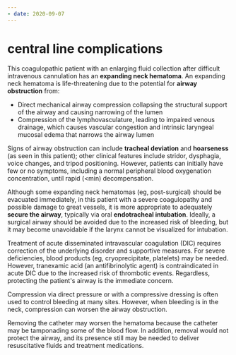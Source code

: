 ```yaml
---
- date: 2020-09-07
---
```


# central line complications

<!-- central line hematoma management -->

This coagulopathic patient with an enlarging fluid collection after difficult intravenous cannulation has an **expanding neck hematoma**.  An expanding neck hematoma is life-threatening due to the potential for **airway obstruction** from:

- Direct mechanical airway compression collapsing the structural support of the airway and causing narrowing of the lumen
- Compression of the lymphovasculature, leading to impaired venous drainage, which causes vascular congestion and intrinsic laryngeal mucosal edema that narrows the airway lumen

Signs of airway obstruction can include **tracheal deviation** and **hoarseness** (as seen in this patient); other clinical features include stridor, dysphagia, voice changes, and tripod positioning.  However, patients can initially have few or no symptoms, including a normal peripheral blood oxygenation concentration, until rapid (\<min) decompensation.

Although some expanding neck hematomas (eg, post-surgical) should be evacuated immediately, in this patient with a severe coagulopathy and possible damage to great vessels, it is more appropriate to adequately **secure the airway**, typically via oral **endotracheal intubation**.  Ideally, a surgical airway should be avoided due to the increased risk of bleeding, but it may become unavoidable if the larynx cannot be visualized for intubation.

Treatment of acute disseminated intravascular coagulation (DIC) requires correction of the underlying disorder and supportive measures.  For severe deficiencies, blood products (eg, cryoprecipitate, platelets) may be needed.  However, tranexamic acid (an antifibrinolytic agent) is contraindicated in acute DIC due to the increased risk of thrombotic events.  Regardless, protecting the patient's airway is the immediate concern.

Compression via direct pressure or with a compressive dressing is often used to control bleeding at many sites.  However, when bleeding is in the neck, compression can worsen the airway obstruction.

Removing the catheter may worsen the hematoma because the catheter may be tamponading some of the blood flow.  In addition, removal would not protect the airway, and its presence still may be needed to deliver resuscitative fluids and treatment medications.
